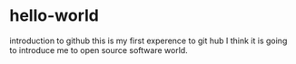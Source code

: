 # hello-world
introduction to github
this is my first experence to git hub
I think it is going to introduce me to open source software world. 
